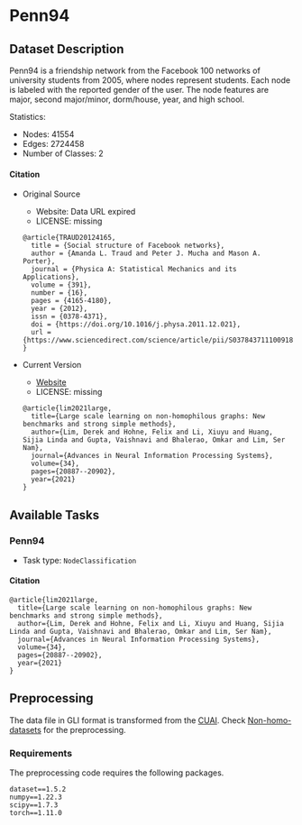 # Penn94
## Dataset Description

Penn94 is a friendship network from the Facebook 100 networks of university students from 2005, where nodes represent students. Each node is labeled with the reported gender of the user. The node features are major, second major/minor, dorm/house, year, and high school.

Statistics:
- Nodes: 41554
- Edges: 2724458
- Number of Classes: 2

#### Citation
- Original Source
  
  - Website: Data URL expired
  - LICENSE: missing
  ```
  @article{TRAUD20124165,
    title = {Social structure of Facebook networks},
    author = {Amanda L. Traud and Peter J. Mucha and Mason A. Porter},
    journal = {Physica A: Statistical Mechanics and its Applications},
    volume = {391},
    number = {16},
    pages = {4165-4180},
    year = {2012},
    issn = {0378-4371},
    doi = {https://doi.org/10.1016/j.physa.2011.12.021},
    url = {https://www.sciencedirect.com/science/article/pii/S0378437111009186}
  }
  ```
- Current Version

  - [Website](https://github.com/CUAI/Non-Homophily-Large-Scale)
  - LICENSE: missing
  ```
  @article{lim2021large,
    title={Large scale learning on non-homophilous graphs: New benchmarks and strong simple methods},
    author={Lim, Derek and Hohne, Felix and Li, Xiuyu and Huang, Sijia Linda and Gupta, Vaishnavi and Bhalerao, Omkar and Lim, Ser Nam},
    journal={Advances in Neural Information Processing Systems},
    volume={34},
    pages={20887--20902},
    year={2021}
  }
  ```
## Available Tasks

### Penn94

- Task type: `NodeClassification`


#### Citation

```
@article{lim2021large,
  title={Large scale learning on non-homophilous graphs: New benchmarks and strong simple methods},
  author={Lim, Derek and Hohne, Felix and Li, Xiuyu and Huang, Sijia Linda and Gupta, Vaishnavi and Bhalerao, Omkar and Lim, Ser Nam},
  journal={Advances in Neural Information Processing Systems},
  volume={34},
  pages={20887--20902},
  year={2021}
}
```

## Preprocessing
The data file in GLI format is transformed from the [CUAI](https://github.com/CUAI/Non-Homophily-Large-Scale). Check [Non-homo-datasets](https://github.com/GreatSnoopyMe/Non-homo-datasets) for the preprocessing.


### Requirements

The preprocessing code requires the following packages.

```
dataset==1.5.2
numpy==1.22.3
scipy==1.7.3
torch==1.11.0
```

